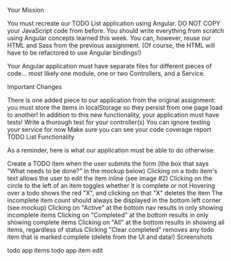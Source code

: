 Your Mission

You must recreate our TODO List application using Angular. DO NOT COPY your JavaScript code from before. You should write everything from scratch using Angular concepts learned this week. You can, however, reuse our HTML and Sass from the previous assignment. (Of course, the HTML will have to be refactored to use Angular bindings!)

Your Angular application must have separate files for different pieces of code... most likely one module, one or two Controllers, and a Service.

Important Changes

There is one added piece to our application from the original assignment: you must store the items in localStorage so they persist from one page load to another!
In addition to this new functionality, your application must have tests!
Write a thorough test for your controller(s)
You can ignore testing your service for now
Make sure you can see your code coverage report
TODO List Functionality

As a reminder, here is what our application must be able to do otherwise:

Create a TODO item when the user submits the form (the box that says "What needs to be done?" in the mockup below)
Clicking on a todo item's text allows the user to edit the item inline (see image #2)
Clicking on the circle to the left of an item toggles whether it is complete or not
Hovering over a todo shows the red "X", and clicking on that "X" deletes the item
The incomplete item count should always be displayed in the bottom left corner (see mockup)
Clicking on "Active" at the bottom nav results in only showing incomplete items
Clicking on "Completed" at the bottom results in only showing complete items
Clicking on "All" at the bottom results in showing all items, regardless of status
Clicking "Clear completed" removes any todo item that is marked complete (delete from the UI and data!)
Screenshots

todo app items
todo app item edit
